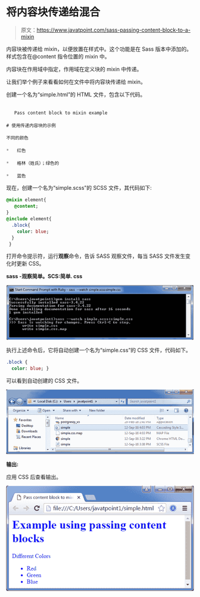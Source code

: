 # 将内容块传递给混合

> 原文：<https://www.javatpoint.com/sass-passing-content-block-to-a-mixin>

内容块被传递给 mixin，以便放置在样式中。这个功能是在 Sass 版本中添加的。样式包含在@content 指令位置的 mixin 中。

内容块在作用域中指定，作用域在定义块的 mixin 中传递。

让我们举个例子来看看如何在文件中将内容块传递给 mixin。

创建一个名为“simple.html”的 HTML 文件，包含以下代码。

```sass

   Pass content block to mixin example

# 使用传递内容块的示例

不同的颜色

*   红色

*   格林（姓氏）；绿色的

*   蓝色

```

现在，创建一个名为“simple.scss”的 SCSS 文件，其代码如下:

```sass
@mixin element{
   @content;
}
@include element{
  .block{
    color: blue;
  }
 } 

```

打开命令提示符，运行**观察**命令，告诉 SASS 观察文件，每当 SASS 文件发生变化时更新 CSS。

**sass -观察简单。SCS:简单. css**

![Sass Passing content block to mixin1](img/7182c1946d15fb77dc453e9d9c41922a.png)

执行上述命令后，它将自动创建一个名为“simple.css”的 CSS 文件，代码如下。

```sass
.block {
  color: blue; }  

```

可以看到自动创建的 CSS 文件。

![Sass Passing content block to mixin2](img/1cc7e447e777a02c37eeedb3aad58100.png)

**输出:**

应用 CSS 后查看输出。

![Sass Passing content block to mixin3](img/ba66e2064fb5a47bf77f2cd574719608.png)